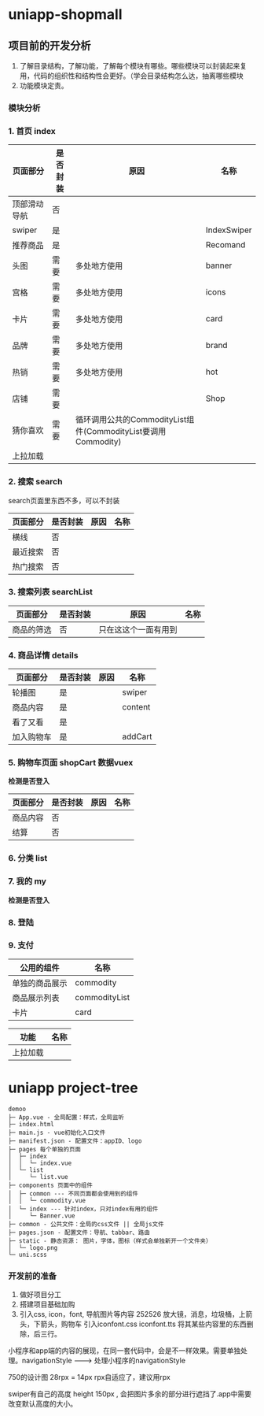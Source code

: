 # uniapp-shopmall

## 项目前的开发分析
1. 了解目录结构，了解功能，了解每个模块有哪些。哪些模块可以封装起来复用，代码的组织性和结构性会更好。（学会目录结构怎么达，抽离哪些模块
2. 功能模块定责。

### 模块分析
### 1. 首页 index

| 页面部分   | 是否封装 | 原因                                                | 名称          |
|--------|------|---------------------------------------------------|-------------|
| 顶部滑动导航 | 否    |                                                   |             |
| swiper | 是    |                                                   | IndexSwiper |
| 推荐商品   | 是    |                                                   | Recomand    |
| 头图     | 需要   | 多处地方使用                                            | banner      |
| 宫格     | 需要   | 多处地方使用                                            | icons       |
| 卡片     | 需要   | 多处地方使用                                            | card        |
| 品牌     | 需要   | 多处地方使用                                            | brand       |
| 热销     | 需要   | 多处地方使用                                            | hot         |
| 店铺     | 需要   |                                                   | Shop        |
| 猜你喜欢   | 需要   | 循环调用公共的CommodityList组件(CommodityList要调用Commodity) |             |
| 上拉加载   |      |                                                   |             |

### 2. 搜索 search

search页面里东西不多，可以不封装

| 页面部分 | 是否封装 | 原因 | 名称 |
| -------- | -------- | ---- | ---- |
| 横线     | 否       |      |      |
| 最近搜索 | 否       |      |      |
| 热门搜索 | 否       |      |      |

### 3. 搜索列表 searchList

| 页面部分   | 是否封装 | 原因                 | 名称 |
| ---------- | -------- | -------------------- | ---- |
| 商品的筛选 | 否       | 只在这这个一面有用到 |      |

### 4. 商品详情  details

| 页面部分   | 是否封装 | 原因 | 名称    |
| ---------- | -------- | ---- | ------- |
| 轮播图     | 是       |      | swiper  |
| 商品内容   | 是       |      | content |
| 看了又看   | 是       |      |         |
| 加入购物车 | 是       |      | addCart |

### 5. 购物车页面 shopCart 数据vuex

**检测是否登入**

| 页面部分 | 是否封装 | 原因 | 名称 |
| -------- | -------- | ---- | ---- |
| 商品内容 | 否       |      |      |
| 结算     | 否       |      |      |

### 6. 分类 list

### 7. 我的 my

**检测是否登入**

### 8. 登陆

### 9. 支付

| 公用的组件   | 名称            |
|---------|---------------|
| 单独的商品展示 | commodity     |
| 商品展示列表  | commodityList |
| 卡片      | card          |


| 功能    | 名称          |
| -------------- | ------------- |
| 上拉加载 |      |

# uniapp project-tree
```
demoo
├─ App.vue - 全局配置：样式，全局监听
├─ index.html
├─ main.js - vue初始化入口文件
├─ manifest.json - 配置文件：appID、logo
├─ pages 每个单独的页面
│  ├─ index
│  │  └─ index.vue
│  └─ list
│     └─ list.vue
├─ components 页面中的组件
│  ├─ common --- 不同页面都会使用到的组件
│  │  └─ commodity.vue
│  └─ index --- 针对index，只对index有用的组件
│     └─ Banner.vue
├─ common - 公共文件：全局的css文件 || 全局js文件
├─ pages.json - 配置文件：导航、tabbar、路由
├─ static - 静态资源： 图片，字体，图标（样式会单独新开一个文件夹）
│  └─ logo.png
└─ uni.scss
```
### 开发前的准备
1. 做好项目分工
2. 搭建项目基础加购
3. 引入css, icon，font, 导航图片等内容
252526 
放大镜，消息，垃圾桶，上箭头，下箭头，购物车
引入iconfont.css iconfont.tts
将其某些内容里的东西删除，后三行。

小程序和app端的内容的展现，在同一套代码中，会是不一样效果。需要单独处理。navigationStyle ---> 处理小程序的navigationStyle

750的设计图  28rpx = 14px rpx自适应了，建议用rpx

swiper有自己的高度 height 150px , 会把图片多余的部分进行遮挡了.app中需要改变默认高度的大小。
